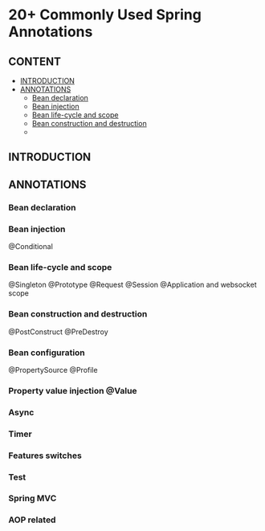 # 20+ Commonly Used Spring Annotations

## CONTENT

- [INTRODUCTION](#introduction)
- [ANNOTATIONS](#annotations)
  - [Bean declaration](#bean-declaration)
  - [Bean injection](#bean-injection)
  - [Bean life-cycle and scope](#bean-life-cycle-and-scope)
  - [Bean construction and destruction](#bean-construction-and-destruction)
  - []()

## INTRODUCTION



## ANNOTATIONS



### Bean declaration



### Bean injection
@Conditional



### Bean life-cycle and scope
@Singleton @Prototype @Request @Session @Application and websocket scope



### Bean construction and destruction

@PostConstruct @PreDestroy



### Bean configuration

@PropertySource @Profile



### Property value injection @Value



### Async



### Timer



### Features switches



### Test



### Spring MVC



### AOP related